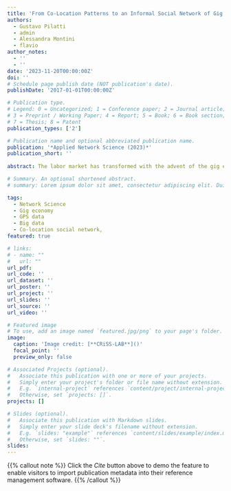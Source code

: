 ```yaml
---
title: 'From Co-Location Patterns to an Informal Social Network of Gig Economy Workers'
authors:
  - Gustavo Pilatti
  - admin
  - Alessandra Montini
  - flavio
author_notes:
  - ''
  - ''
date: '2023-11-20T00:00:00Z'
doi: ''
# Schedule page publish date (NOT publication's date).
publishDate: '2017-01-01T00:00:00Z'

# Publication type.
# Legend: 0 = Uncategorized; 1 = Conference paper; 2 = Journal article;
# 3 = Preprint / Working Paper; 4 = Report; 5 = Book; 6 = Book section;
# 7 = Thesis; 8 = Patent
publication_types: ['2']

# Publication name and optional abbreviated publication name.
publication: '*Applied Network Science (2023)*'
publication_short: ''
 
abstract: The labor market has transformed with the advent of the gig economy, characterized by short-term and fexible work arrangements facilitated by online platforms. As this trend becomes increasingly prevalent, it presents unique opportunities and challenges. In this manuscript, we comprehensively characterize the social networks of gig economy workers in each of the 15 cities studied. Our analysis reveals a scaling relationship between networks and the city population. In particular, we note the high level of modularity of the networks, and we argue that it results from the natural specialization of couriers along diferent areas of the cities. Furthermore, we show that degree and betweenness centrality is positively correlated with income but not with tenure. Our fndings shed new light on the social organization of the gig economy workers and provide valuable insights for the management and design of gig economy platforms.

# Summary. An optional shortened abstract.
# summary: Lorem ipsum dolor sit amet, consectetur adipiscing elit. Duis posuere tellus ac convallis placerat. Proin tincidunt magna sed ex sollicitudin condimentum.

tags:
  - Network Science
  - Gig economy 
  - GPS data 
  - Big data 
  - Co-location social network, 
featured: true

# links:
# - name: ""
#   url: ""
url_pdf: 
url_code: ''
url_dataset: ''
url_poster: ''
url_project: ''
url_slides: ''
url_source: ''
url_video: ''

# Featured image
# To use, add an image named `featured.jpg/png` to your page's folder.
image:
  caption: 'Image credit: [**CRiSS-LAB**]()'
  focal_point: ''
  preview_only: false

# Associated Projects (optional).
#   Associate this publication with one or more of your projects.
#   Simply enter your project's folder or file name without extension.
#   E.g. `internal-project` references `content/project/internal-project/index.md`.
#   Otherwise, set `projects: []`.
projects: []

# Slides (optional).
#   Associate this publication with Markdown slides.
#   Simply enter your slide deck's filename without extension.
#   E.g. `slides: "example"` references `content/slides/example/index.md`.
#   Otherwise, set `slides: ""`.
slides:
---
```


{{% callout note %}}
Click the _Cite_ button above to demo the feature to enable visitors to import publication metadata into their reference management software.
{{% /callout %}}

<!-- Supplementary notes can be added here, including [code and math](https://wowchemy.com/docs/content/writing-markdown-latex/). -->

